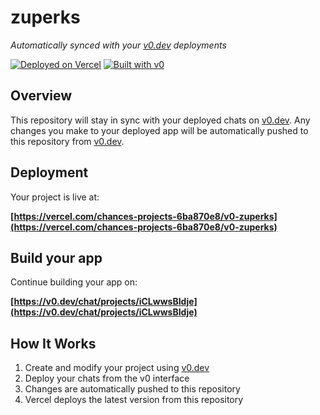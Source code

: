 # zuperks

*Automatically synced with your [v0.dev](https://v0.dev) deployments*

[![Deployed on Vercel](https://img.shields.io/badge/Deployed%20on-Vercel-black?style=for-the-badge&logo=vercel)](https://vercel.com/chances-projects-6ba870e8/v0-zuperks)
[![Built with v0](https://img.shields.io/badge/Built%20with-v0.dev-black?style=for-the-badge)](https://v0.dev/chat/projects/iCLwwsBIdje)

## Overview

This repository will stay in sync with your deployed chats on [v0.dev](https://v0.dev).
Any changes you make to your deployed app will be automatically pushed to this repository from [v0.dev](https://v0.dev).

## Deployment

Your project is live at:

**[https://vercel.com/chances-projects-6ba870e8/v0-zuperks](https://vercel.com/chances-projects-6ba870e8/v0-zuperks)**

## Build your app

Continue building your app on:

**[https://v0.dev/chat/projects/iCLwwsBIdje](https://v0.dev/chat/projects/iCLwwsBIdje)**

## How It Works

1. Create and modify your project using [v0.dev](https://v0.dev)
2. Deploy your chats from the v0 interface
3. Changes are automatically pushed to this repository
4. Vercel deploys the latest version from this repository
